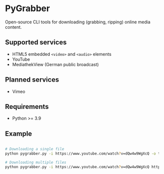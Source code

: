 # PyGrabber

Open-source CLI tools for downloading (grabbing, ripping) online media content.

## Supported services

- HTML5 embedded `<video>` and `<audio>` elements
- YouTube
- MediathekView (German public broadcast)

## Planned services

- Vimeo

## Requirements

- Python >= 3.9

## Example

```bash

# Downloading a single file
python pygrabber.py -i https://www.youtube.com/watch?v=dQw4w9WgXcQ -o target/

# Downloading multiple files
python pygrabber.py -i https://www.youtube.com/watch?v=dQw4w9WgXcQ https://www.ardmediathek.de/video/feuer-und-flamme/folge-6-explosion-bei-brand-s06-e06/wdr/Y3JpZDovL3dkci5kZS9CZWl0cmFnLTkzOTEwMGM4LWNkZTUtNDA3Yi05NmNhLTVkZjBkZDExN2RjNw -o target/

```
